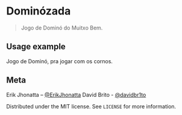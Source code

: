 # Dominózada
> Jogo de Dominó do Muitxo Bem.

## Usage example

Jogo de Dominó, pra jogar com os cornos.

## Meta

Erik Jhonatta – [@ErikJhonatta](https://github.com/erikjhonatta)
David Brito   - [@davidbr1to](https://github.com/davidbr1to)

Distributed under the MIT license. See ``LICENSE`` for more information.

